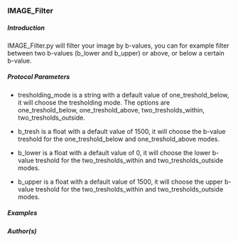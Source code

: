 ### IMAGE_Filter

##### Introduction

IMAGE_Filter.py will filter your image by b-values, you can for example filter between two b-values (b_lower and b_upper) or above, or below a certain b-value.

##### Protocol Parameters

- tresholding_mode is a string with a default value of one_treshold_below, it will choose the tresholding mode. The options are one_treshold_below, one_treshold_above, two_tresholds_within, two_tresholds_outside.

- b_tresh is a float with a default value of 1500, it will choose the b-value treshold for the one_treshold_below and one_treshold_above modes.

- b_lower is a float with a default value of 0, it will choose the lower b-value treshold for the two_tresholds_within and two_tresholds_outside modes.

- b_upper is a float with a default value of 1500, it will choose the upper b-value treshold for the two_tresholds_within and two_tresholds_outside modes.


##### Examples


##### Author(s)

